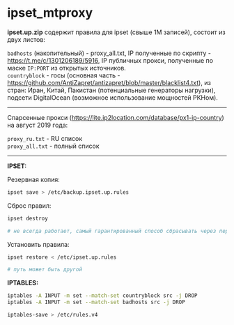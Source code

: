 # ipset_mtproxy

**ipset.up.zip** содержит правила для ipset (свыше 1М записей), состоит из двух листов:

<code>badhosts</code> (накопительный) - proxy_all.txt, IP полученные по скрипту - https://t.me/c/1301206189/5916, IP публичных прокси, полученные по маске <code>IP:PORT</code> из открытых источников.<br>
<code>countryblock</code> - госы (основная часть - https://github.com/AntiZapret/antizapret/blob/master/blacklist4.txt), из стран: Иран, Китай, Пакистан (потенциальные генераторы нагрузки), подсети DigitalOcean (возможное использование мощностей РКНом).
<hr>

Спарсенные прокси (https://lite.ip2location.com/database/px1-ip-country) на август 2019 года:

<code>proxy_ru.txt</code> - RU список<br>
<code>proxy_all.txt</code> - полный список
<hr>

**IPSET:**

Резервная копия:
```bash
ipset save > /etc/backup.ipset.up.rules
```

Сброс правил:
```bash
ipset destroy

# не всегда работает, самый гарантированный способ сбрасывать через перезагрузку
```

Установить правила:
```bash
ipset restore < /etc/ipset.up.rules

# путь может быть другой
```

**IPTABLES:**
```bash
iptables -A INPUT -m set --match-set countryblock src -j DROP
iptables -A INPUT -m set --match-set badhosts src -j DROP

iptables-save > /etc/rules.v4
```
